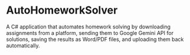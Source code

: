 # AutoHomeworkSolver
A C# application that automates homework solving by downloading assignments from a platform, sending them to Google Gemini API for solutions, saving the results as Word/PDF files, and uploading them back automatically.
